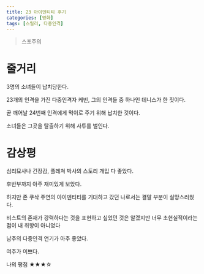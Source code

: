 ```yaml
---
title: 23 아이덴티티 후기
categories: [영화]
tags: [스릴러, 다중인격]
---
```


> 스포주의

# 줄거리

3명의 소녀들이 납치당한다.

23개의 인격을 가진 다중인격자 케빈, 그의 인격들 중 하나인 데니스가 한 짓이다.

곧 깨어날 24번째 인격에게 먹이로 주기 위해 납치한 것이다.

소녀들은 그곳을 탈출하기 위해 사투를 벌인다.

# 감상평

심리묘사나 긴장감, 플레쳐 박사의 스토리 개입 다 좋았다.

후반부까지 아주 재미있게 보았다.

하지만 존 쿠삭 주연의 아이덴티티를 기대하고 갔던 나로서는 결말 부분이 실망스러웠다.

비스트의 존재가 강력하다는 것을 표현하고 싶었던 것은 알겠지만 너무 초현실적이라는 점이 내 취향이 아니었다

남주의 다중인격 연기가 아주 좋았다.

여주가 이쁘다.

나의 평점 ★★★☆
